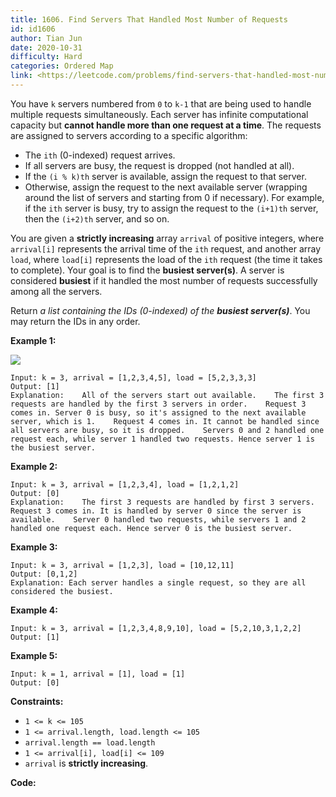 ```yaml
---
title: 1606. Find Servers That Handled Most Number of Requests
id: id1606
author: Tian Jun
date: 2020-10-31
difficulty: Hard
categories: Ordered Map
link: <https://leetcode.com/problems/find-servers-that-handled-most-number-of-requests/description/>
---
```


You have `k` servers numbered from `0` to `k-1` that are being used to handle
multiple requests simultaneously. Each server has infinite computational
capacity but **cannot handle more than one request at a time**. The requests
are assigned to servers according to a specific algorithm:

  * The `ith` (0-indexed) request arrives.
  * If all servers are busy, the request is dropped (not handled at all).
  * If the `(i % k)th` server is available, assign the request to that server.
  * Otherwise, assign the request to the next available server (wrapping around the list of servers and starting from 0 if necessary). For example, if the `ith` server is busy, try to assign the request to the `(i+1)th` server, then the `(i+2)th` server, and so on.

You are given a **strictly increasing** array `arrival` of positive integers,
where `arrival[i]` represents the arrival time of the `ith` request, and
another array `load`, where `load[i]` represents the load of the `ith` request
(the time it takes to complete). Your goal is to find the **busiest
server(s)**. A server is considered **busiest** if it handled the most number
of requests successfully among all the servers.

Return _a list containing the IDs (0-indexed) of the **busiest server(s)**_.
You may return the IDs in any order.



**Example 1:**

![](https://assets.leetcode.com/uploads/2020/09/08/load-1.png)
            
	Input: k = 3, arrival = [1,2,3,4,5], load = [5,2,3,3,3]     
	Output: [1]     
	Explanation:    All of the servers start out available.    The first 3 requests are handled by the first 3 servers in order.    Request 3 comes in. Server 0 is busy, so it's assigned to the next available server, which is 1.    Request 4 comes in. It cannot be handled since all servers are busy, so it is dropped.    Servers 0 and 2 handled one request each, while server 1 handled two requests. Hence server 1 is the busiest server.    

**Example 2:**
            
	Input: k = 3, arrival = [1,2,3,4], load = [1,2,1,2]    
	Output: [0]    
	Explanation:    The first 3 requests are handled by first 3 servers.    Request 3 comes in. It is handled by server 0 since the server is available.    Server 0 handled two requests, while servers 1 and 2 handled one request each. Hence server 0 is the busiest server.    

**Example 3:**
            
	Input: k = 3, arrival = [1,2,3], load = [10,12,11]    
	Output: [0,1,2]    
	Explanation: Each server handles a single request, so they are all considered the busiest.    

**Example 4:**
            
	Input: k = 3, arrival = [1,2,3,4,8,9,10], load = [5,2,10,3,1,2,2]    
	Output: [1]    

**Example 5:**
            
	Input: k = 1, arrival = [1], load = [1]    
	Output: [0]    



**Constraints:**

  * `1 <= k <= 105`
  * `1 <= arrival.length, load.length <= 105`
  * `arrival.length == load.length`
  * `1 <= arrival[i], load[i] <= 109`
  * `arrival` is **strictly increasing**.


**Code:**
